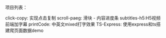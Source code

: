 项目列表：

click-copy: 实现点击复制
scroll-paeg: 滑块 - 内容进度条
subtitles-h5:H5视频前端加字幕
printCode: 中英文mixed打字效果
TS-Express: 使用express和ts搭建爬页面数据demo